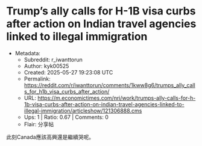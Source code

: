 # Trump’s ally calls for H-1B visa curbs after action on Indian travel agencies linked to illegal immigration

- Metadata:
  - Subreddit: r_iwanttorun
  - Author: kyk00525
  - Created: 2025-05-27 19:23:08 UTC
  - Permalink: https://reddit.com/r/iwanttorun/comments/1kww8g6/trumps_ally_calls_for_h1b_visa_curbs_after_action/
  - URL: https://m.economictimes.com/nri/work/trumps-ally-calls-for-h-1b-visa-curbs-after-action-on-indian-travel-agencies-linked-to-illegal-immigration/articleshow/121306888.cms
  - Ups: 1 | Ratio: 0.67 | Comments: 0
  - Flair: 分享帖


此刻Canada應該高興還是繼續哭呢。

